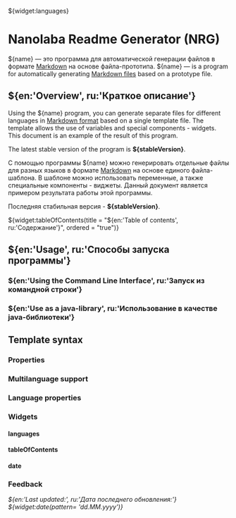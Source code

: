 <!--@nrg.languages=en,ru-->
<!--@nrg.defaultLanguage=en-->

<!--@name=**Nanolaba Readme Generator (NRG)**-->
<!--@stableVersion=1.0-->

${widget:languages}

# Nanolaba Readme Generator (NRG)

${name} — это программа для автоматической генерации файлов в формате<!--ru-->
[Markdown]( https://en.wikipedia.org/wiki/Markdown) на основе файла-прототипа.<!--ru-->
${name} — is a program for automatically<!--en-->
generating [Markdown files]( https://en.wikipedia.org/wiki/Markdown) based on a prototype file.<!--en-->

## ${en:'Overview', ru:'Краткое описание'}

Using the ${name} program, you can generate separate files for different languages<!--en-->
in [Markdown format]( https://en.wikipedia.org/wiki/Markdown) based on a single template file.<!--en-->
The template allows the use of variables and special components - widgets.<!--en-->
This document is an example of the result of this program.<!--en-->
<!--en-->
The latest stable version of the program is **${stableVersion}**.<!--en-->

С помощью программы ${name} можно генерировать отдельные файлы для разных языков в формате <!--ru-->
[Markdown]( https://en.wikipedia.org/wiki/Markdown) на основе единого файла-шаблона.<!--ru-->
В шаблоне можно использовать переменные, а также специальные компоненты - виджеты. <!--ru-->
Данный документ является примером результата работы этой программы.<!--ru-->
<!--ru-->
Последняя стабильная версия - **${stableVersion}**.<!--ru-->

${widget:tableOfContents(title = "${en:'Table of contents', ru:'Содержание'}", ordered = "true")}

## ${en:'Usage', ru:'Способы запуска программы'}

### ${en:'Using the Command Line Interface', ru:'Запуск из командной строки'}

### ${en:'Use as a java-library', ru:'Использование в качестве java-библиотеки'}

## Template syntax

### Properties

### Multilanguage support

### Language properties

### Widgets

#### languages

#### tableOfContents

#### date

### Feedback

*${en:'Last updated:', ru:'Дата последнего обновления:'} ${widget:date(pattern= 'dd.MM.yyyy')}*